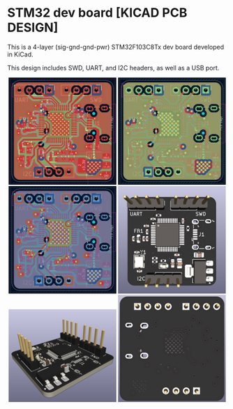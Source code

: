 # STM32 dev board [KICAD PCB DESIGN]
This is a 4-layer (sig-gnd-gnd-pwr) STM32F103C8Tx dev board developed in KiCad. 

This design includes SWD, UART, and I2C headers, as well as a USB port.

<p align="center">
  <img width="49%" src="1.png">
  <img width="49%" src="2.png">
  <img width="49%" src="3.png">
  <img width="49%" src="4.png">
  <img width="49%" src="5.png">
  <img width="49%" src="6.png">
</p>
